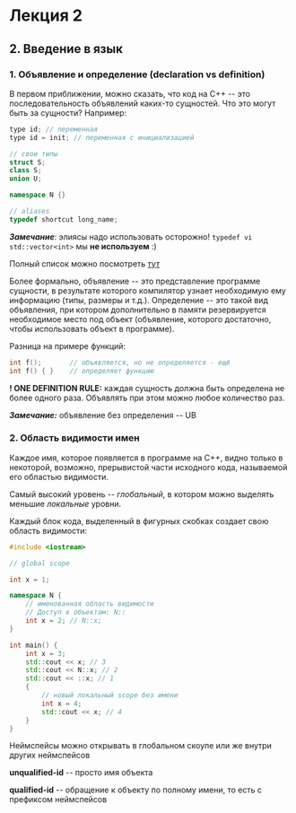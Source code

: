# Лекция 2

## 2. Введение в язык

### 1. Объявление и определение (declaration vs definition)

В первом приближении, можно сказать, что код на С++ -- это последовательность объявлений каких-то сущностей. Что это могут быть за сущности? Например:

```C++
type id; // переменная
type id = init; // переменная с инициализацией

// свои типы
struct S;
class S;
union U;

namespace N {}

// aliases
typedef shortcut long_name; 
```

***Замечание***: элиясы надо использовать осторожно!  `typedef vi std::vector<int>` мы **не используем** :) 

Полный список можно посмотреть [тут](https://en.cppreference.com/w/cpp/language/declarations#:~:text=Declarations%20are%20how%20names%20are,entity%20identified%20by%20the%20name.)

Более формально, объявление -- это представление программе сущности, в результате которого компилятор узнает необходимую ему информацию (типы, размеры и т.д.). Определение -- это такой вид объявления, при котором дополнительно в памяти резервируется необходимое место под объект (объявление, которого достаточно, чтобы использовать объект в программе).

Разница на примере функций:

```C++
int f();       // объявляется, но не определяется - ещё
int f() { }    // определяет функцию
```

**! ONE DEFINITION RULE:** каждая сущность должна быть определена не более одного раза. Объявлять при этом можно любое количество раз. 

***Замечание:*** объявление без определения -- UB

### 2. Область видимости имен

Каждое имя, которое появляется в программе на  C++, видно только в некоторой, возможно, прерывистой части исходного кода, называемой его областью видимости.

Самый высокий уровень -- *глобальный*, в котором можно выделять меньшие *локальные* уровни.

Каждый блок кода, выделенный в фигурных скобках создает свою область видимости:

```C++
#include <iostream>

// global scope

int x = 1;

namespace N {
    // именованная область видимости
    // Доступ к объектам: N::
    int x = 2; // N::x;
}

int main() {
    int x = 3;
    std::cout << x; // 3
    std::cout << N::x; // 2
    std::cout << ::x; // 1
    {
        // новый локальный scope без имени
        int x = 4;
        std::cout << x; // 4
    }
}
```

Неймспейсы можно открывать в глобальном скоупе или же внутри других неймспейсов

**unqualified-id** -- просто имя объекта

**qualified-id** -- обращение к объекту по полному имени, то есть с префиксом неймспейсов

